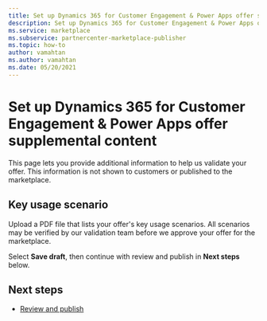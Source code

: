 ```yaml
---
title: Set up Dynamics 365 for Customer Engagement & Power Apps offer supplemental content on Microsoft AppSource (Azure Marketplace)
description: Set up Dynamics 365 for Customer Engagement & Power Apps offer supplemental content on Microsoft AppSource (Azure Marketplace).
ms.service: marketplace 
ms.subservice: partnercenter-marketplace-publisher
ms.topic: how-to
author: vamahtan
ms.author: vamahtan
ms.date: 05/20/2021
---
```


# Set up Dynamics 365 for Customer Engagement & Power Apps offer supplemental content

This page lets you provide additional information to help us validate your offer. This information is not shown to customers or published to the marketplace.

## Key usage scenario

Upload a PDF file that lists your offer's key usage scenarios. All scenarios may be verified by our validation team before we approve your offer for the marketplace.

Select **Save draft**, then continue with review and publish in **Next steps** below.

## Next steps

- [Review and publish](dynamics-365-review-publish.md)
